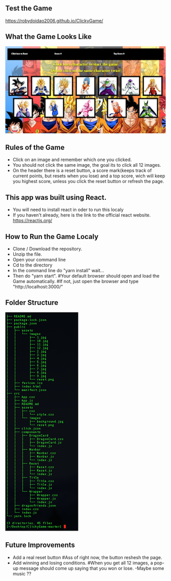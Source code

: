 ## Test the Game
https://robydoidao2006.github.io/ClickyGame/


## What the Game Looks Like

![](clickyGame.jpg)

## Rules of the Game
 - Click on an image and remember which one you clicked.
 - You should not click the same image, the goal its to click all 12 images.
 - On the header there is a reset button, a score mark(keeps track of current points, but resets when you lose) and 
   a top score, wich will keep you highest score, unless you click the reset button or refresh the page.

## This app was built using React.
- You will need to install react in oder to run this localy
- If you haven't already, here is the link to the official react website. https://reactjs.org/
 
## How to Run the Game Localy
- Clone / Download the repository.
- Unzip the file.
- Open your command line
- Cd to the directory 
- In the command line do "yarn install" wait...
- Then do "yarn start".
 #Your default browser should open and load the Game automatically.
 #If not, just open the browser and type "http://localhost:3000/"
  
## Folder Structure

![](tree.jpg)


## Future Improvements
 - Add a real reset button
 #Ass of right now, the button reshesh the page.
 - Add winning and losing conditions.
 #When you get all 12 images, a pop-up message should come up saying that you won or lose.
 -Maybe some music ??

